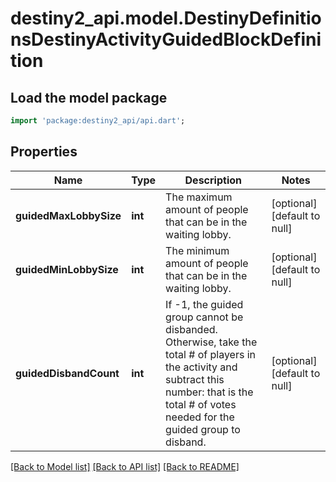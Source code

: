 # destiny2_api.model.DestinyDefinitionsDestinyActivityGuidedBlockDefinition

## Load the model package
```dart
import 'package:destiny2_api/api.dart';
```

## Properties
Name | Type | Description | Notes
------------ | ------------- | ------------- | -------------
**guidedMaxLobbySize** | **int** | The maximum amount of people that can be in the waiting lobby. | [optional] [default to null]
**guidedMinLobbySize** | **int** | The minimum amount of people that can be in the waiting lobby. | [optional] [default to null]
**guidedDisbandCount** | **int** | If -1, the guided group cannot be disbanded. Otherwise, take the total # of players in the activity and subtract this number: that is the total # of votes needed for the guided group to disband. | [optional] [default to null]

[[Back to Model list]](../README.md#documentation-for-models) [[Back to API list]](../README.md#documentation-for-api-endpoints) [[Back to README]](../README.md)


